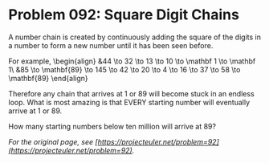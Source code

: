 # Problem 092: Square Digit Chains

A number chain is created by continuously adding the square of the digits in a number to form a new number until it has been seen before.

For example,
\begin{align}
&44 \to 32 \to 13 \to 10 \to \mathbf 1 \to \mathbf 1\\
&85 \to \mathbf{89} \to 145 \to 42 \to 20 \to 4 \to 16 \to 37 \to 58 \to \mathbf{89}
\end{align}

Therefore any chain that arrives at $1$ or $89$ will become stuck in an endless loop. What is most amazing is that EVERY starting number will eventually arrive at $1$ or $89$.

How many starting numbers below ten million will arrive at $89$?

*For the original page, see [https://projecteuler.net/problem=92](https://projecteuler.net/problem=92).*
